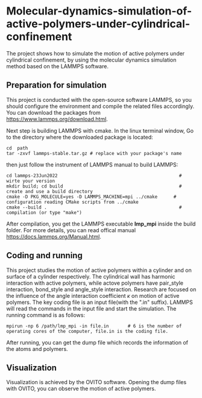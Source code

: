 # Molecular-dynamics-simulation-of-active-polymers-under-cylindrical-confinement
The project shows how to simulate the motion of active polymers under cylindrical confinement, by using the molecular dynamics simulation method based on the LAMMPS software. 
## Preparation for simulation
This project is conducted with the open-source software LAMMPS, so you should configure the environment and compile the related files accordingly. You can download the packages from <https://www.lammps.org/download.html>. 

Next step is building LAMMPS with cmake. In the linux terminal window, Go to the directory where the downloaded package is located:
```
cd  path
tar -zxvf lammps-stable.tar.gz # replace with your package's name
```
then just follow the instrument of LAMMPS manual to build LAMMPS:
```
cd lammps-23Jun2022                                             # wirte your version
mkdir build; cd build                                           # create and use a build directory
cmake -D PKG_MOLECULE=yes -D LAMMPS_MACHINE=mpi ../cmake      # configuration reading CMake scripts from ../cmake
cmake --build .                                                 # compilation (or type "make")
```
After compilation, you get the LAMMPS executable **lmp_mpi** inside the build folder. For more details, you can read offical manual <https://docs.lammps.org/Manual.html>.
## Coding and running
This project studies the motion of active polymers within a cylinder and on surface of a cylinder respectively. The cylindrical wall has harmonic interaction with active polymers, while actove polymers have pair_style interaction, bond_style and angle_style interaction. Research are focused on the influence of the angle interaction coefficient $\kappa$ on motion of active polymers. 
The key coding file is an input file(with the ".in" suffix). LAMMPS will read the commands in the input file and start the simulation. The running command is as follows:
```
mpirun -np 6 /path/lmp_mpi -in file.in       # 6 is the number of operating cores of the computer, file.in is the coding file. 
```
After running, you can get the dump file which records the information of the atoms and polymers.
## Visualization
Visualization is achieved by the OVITO software. Opening the dump files with OVITO, you can observe the motion of active polymers.
